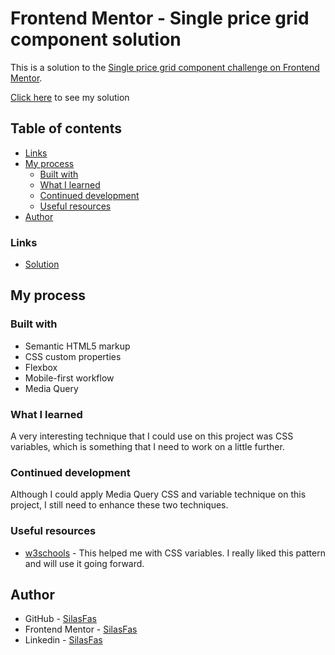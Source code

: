 # Frontend Mentor - Single price grid component solution

This is a solution to the [Single price grid component challenge on Frontend Mentor](https://www.frontendmentor.io/challenges/single-price-grid-component-5ce41129d0ff452fec5abbbc). 

[Click here](https://silasfas.github.io/single-price-grid-component-master/) to see my solution 

## Table of contents

- [Links](#links)
- [My process](#my-process)
  - [Built with](#built-with)
  - [What I learned](#what-i-learned)
  - [Continued development](#continued-development)
  - [Useful resources](#useful-resources)
- [Author](#author)

### Links

- [Solution](https://silasfas.github.io/single-price-grid-component-master/)

## My process

### Built with

- Semantic HTML5 markup
- CSS custom properties
- Flexbox
- Mobile-first workflow
- Media Query

### What I learned

A very interesting technique that I could use on this project was CSS variables, which is something that I need to work on a little further. 

### Continued development

Although I could apply Media Query CSS and variable technique on this project, I still need to enhance these two techniques.

### Useful resources

- [w3schools](https://www.w3schools.com/) - This helped me with CSS variables. I really liked this pattern and will use it going forward.

## Author

- GitHub - [SilasFas](https://github.com/SilasFas)
- Frontend Mentor - [SilasFas](https://www.frontendmentor.io/profile/SilasFas)
- Linkedin - [SilasFas](https://www.linkedin.com/in/silas-ferreira-arlindo-dos-santos-79791088/)